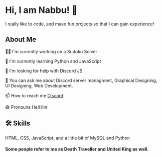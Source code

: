 # Hi, I am Nabbu! 👋

I really like to code, and make fun projects so that I can gain experience!
## About Me
👩‍💻 I'm currently working on a Sudoku Solver

🧠 I'm currently learning Python and JavaScript

🤔 I'm looking for help with Discord JS

💬 You can ask me about Discord server managment, Graphical Designing, UI Designing, Web Development.

📫 How to reach me [Discord](https://discordapp.com/users/871603382647943279)

😄 Pronouns He/Him


## 🛠 Skills
HTML, CSS, JavaScript, and a little bit of MySQL and Python
#### Some people refer to me as Death Traveller and United King as well.
